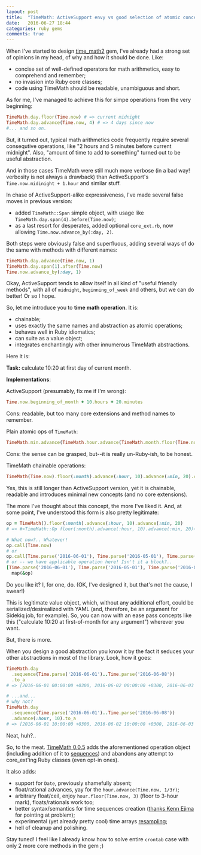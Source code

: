 ```yaml
---
layout: post
title:  "TimeMath: ActiveSupport envy vs good selection of atomic concepts"
date:   2016-06-27 18:44
categories: ruby gems
comments: true
---
```


When I've started to design [time_math2](https://github.com/zverok/time_math2)
gem, I've already had a strong set of opinions in my head, of why and
how it should be done. Like:

* concise set of well-defined operators for math arithmetics, easy to
  comprehend and remember;
* no invasion into Ruby core classes;
* code using TimeMath should be readable, unambiguous and short.

As for me, I've managed to achieve this for simpe operations from the
very beginning:

```ruby
TimeMath.day.floor(Time.now) # => current midnight
TimeMath.day.advance(Time.now, 4) # => 4 days since now
#... and so on.
```

But, it turned out, typical math arithmetics code frequently require
several consequtive operations, like "2 hours and 5 minutes before current
midnight". Also, "amount of time to add to something" turned out to
be useful abstraction.

And in those cases TimeMath were still much more verbose (in a bad way!
verbosity is not always a drawback) than ActiveSupport's `Time.now.midinight + 1.hour`
and similar stuff.

In chase of ActiveSupport-alike expressiveness, I've made several false
moves in previous version:

* added `TimeMath::Span` simple object, with usage like
  `TimeMath.day.span(4).before(Time.now)`;
* as a last resort for desperates, added optional `core_ext.rb`, now
  allowing `Time.now.advance_by(:day, 2)`.

Both steps were obviously false and superfluous, adding several ways of
do the same with methods with different names:

```ruby
TimeMath.day.advance(Time.now, 1)
TimeMath.day.span(1).after(Time.now)
Time.now.advance_by(:day, 1)
```

Okay, ActiveSupport tends to allow itself in all kind of "useful friendly
methods", with all of `midnight`, `beginning_of_week` and others, but
we can do better! Or so I hope.

So, let me introduce you to **time math operation**. It is:

* chainable;
* uses exactly the same names and abstraction as atomic operations;
* behaves well in Ruby idiomatics;
* can suite as a value object;
* integrates enchantingly with other innumerous TimeMath abstractions.

Here it is:

**Task:** calculate 10:20 at first day of current month.

**Implementations**:

ActiveSupport (presumably, fix me if I'm wrong):

```ruby
Time.now.beginning_of_month + 10.hours + 20.minutes
```

Cons: readable, but too many core extensions and method names to remember.

Plain atomic ops of `TimeMath`:

```ruby
TimeMath.min.advance(TimeMath.hour.advance(TimeMath.month.floor(Time.now), 10), 20)
```

Cons: the sense can be grasped, but--it is really un-Ruby-ish, to be honest.

TimeMath chainable operations:

```ruby
TimeMath(Time.now).floor(:month).advance(:hour, 10).advance(:min, 20).call
```

Yes, this is still longer than ActiveSupport version, yet it is chainable,
readable and introduces minimal new concepts (and no core extensions).

The more I've thought about this concept, the more I've liked it. And,
at some point, I've understood this form is also pretty legitimate:

```ruby
op = TimeMath().floor(:month).advance(:hour, 10).advance(:min, 20)
# => #<TimeMath::Op floor(:month).advance(:hour, 10).advance(:min, 20)>

# What now?.. Whatever!
op.call(Time.now)
# or
op.call(Time.parse('2016-06-01'), Time.parse('2016-05-01'), Time.parse('2016-04-01'))
# or -- we have applicable operation here! Isn't it a block?..
[Time.parse('2016-06-01'), Time.parse('2016-05-01'), Time.parse('2016-04-01')].
  map(&op)
```

Do you like it? I, for one, do. (OK, I've designed it, but that's not
the cause, I swear!)

This is legitimate value object, which, without any additional effort,
could be serialized/desirealized with YAML (and, therefore, be an argument
for Sidekiq job, for example). So, you can now with an ease pass concepts
like this ("calculate 10:20 at first-of-month for any argument") wherever
you want.

But, there is more.

When you design a good abstraction you know it by the fact it seduces
your other abstractions in most of the library. Look, how it goes:

```ruby
TimeMath.day
  .sequence(Time.parse('2016-06-01')..Time.parse('2016-06-08'))
  .to_a
# => [2016-06-01 00:00:00 +0300, 2016-06-02 00:00:00 +0300, 2016-06-03 00:00:00 +0300, 2016-06-04 00:00:00 +0300, 2016-06-05 00:00:00 +0300, 2016-06-06 00:00:00 +0300, 2016-06-07 00:00:00 +0300, 2016-06-08 00:00:00 +0300]

# ...and...
# why not?
TimeMath.day
  .sequence(Time.parse('2016-06-01')..Time.parse('2016-06-08'))
  .advance(:hour, 10).to_a
# => [2016-06-01 10:00:00 +0300, 2016-06-02 10:00:00 +0300, 2016-06-03 10:00:00 +0300, 2016-06-04 10:00:00 +0300, 2016-06-05 10:00:00 +0300, 2016-06-06 10:00:00 +0300, 2016-06-07 10:00:00 +0300, 2016-06-08 10:00:00 +0300]
```

Neat, huh?..

So, to the meat. [TimeMath 0.0.5](https://github.com/zverok/time_math2/blob/master/CHANGELOG.md#005-2016-06-25)
adds the aforementioned operation object (including addition of it to
[sequences](https://github.com/zverok/time_math2#time-sequence-abstraction))
and abandons any attempt to core_ext'ing Ruby classes (even opt-in ones).

It also adds:

* support for `Date`, previously shamefully absent;
* float/rational advances, yay for the `hour.advance(Time.now, 1/3r)`;
* arbitrary float/ceil, enjoy `hour.floor(Time.now, 3)` (floor to 3-hour
  mark), floats/rationals work too;
* better syntax/semantics for time sequences creation ([thanks Kenn Ejima](https://github.com/zverok/time_math2/issues/2)
  for pointing at problem);
* experimental (yet already pretty cool) time arrays [resampling](https://github.com/zverok/time_math2#resampling);
* hell of cleanup and polishing.

Stay tuned! I feel like I already know how to solve entire `crontab`
case with only 2 more core methods in the gem ;)
